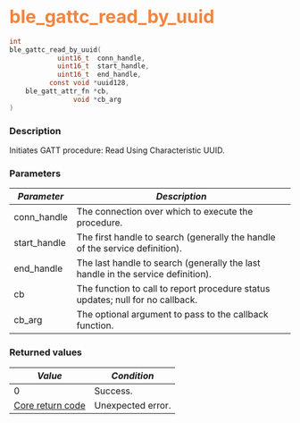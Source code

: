 ## <font color="#F2853F" style="font-size:24pt">ble\_gattc\_read\_by\_uuid</font>

```c
int
ble_gattc_read_by_uuid(
            uint16_t  conn_handle,
            uint16_t  start_handle,
            uint16_t  end_handle,
          const void *uuid128,
    ble_gatt_attr_fn *cb,
                void *cb_arg
)
```

### Description

Initiates GATT procedure: Read Using Characteristic UUID. 

### Parameters

| *Parameter* | *Description* |
|-------------|---------------|
| conn\_handle | The connection over which to execute the procedure. |
| start\_handle | The first handle to search (generally the handle of the service definition). |
| end\_handle | The last handle to search (generally the last handle in the service definition). |
| cb | The function to call to report procedure status updates; null for no callback. |
| cb\_arg | The optional argument to pass to the callback function. |

### Returned values

| *Value* | *Condition* |
|---------|-------------|
| 0 | Success. |
| [Core return code](../../ble_hs_return_codes/#return-codes-core) | Unexpected error. |
